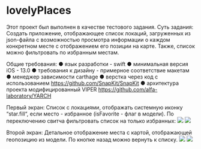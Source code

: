 # lovelyPlaces
Этот проект был выполнен в качестве тестового задания. 
Суть задания: 
Создать приложение, отображающее список локаций, загруженных из json-файла с возможностью просмотра информации о каждом конкретном месте 
с отображением его позиции на карте. Также, список можно фильтровать по избранным местам.

Общие требования:
  ● язык разработки - swift
  ● минимальная версия iOS - 13.0
  ● требования к дизайну - примерное соответствие макетам
  ● менеджер зависимости carthage
  ● верстка через код с использованием ​https://github.com/SnapKit/SnapKit
  ● архитектура проекта модифицированный VIPER https://github.com/alfa-laboratory/YARCH
  
Первый экран:
Список с локациями, отображать системную иконку “star.fill“, 
если место - избранное (isFavorite - флаг в модели). По переключению свитча фильтровать список на только избранных:
![](https://github.com/a-trefilova/lovelyPlaces/blob/main/Screenshots/firstScreen.png)
![](https://github.com/a-trefilova/lovelyPlaces/blob/main/Screenshots/secondScreen.png)

Второй экран:
Детальное отображение места с картой, отображающей геопозицию из модели. По кнопке назад можно вернуть к списку.
![](https://github.com/a-trefilova/lovelyPlaces/blob/main/Screenshots/thirdScreen.png)
![](https://github.com/a-trefilova/lovelyPlaces/blob/main/Screenshots/fourthScreen.png)
